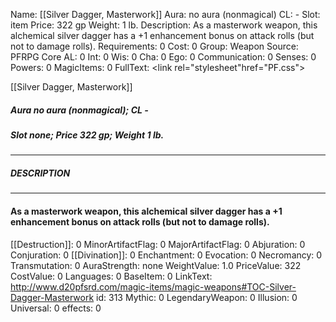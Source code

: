 Name: [[Silver Dagger, Masterwork]]
Aura: no aura (nonmagical)
CL: -
Slot: item
Price: 322 gp
Weight: 1 lb.
Description: As a masterwork weapon, this alchemical silver dagger has a +1 enhancement bonus on attack rolls (but not to damage rolls).
Requirements: 0
Cost: 0
Group: Weapon
Source: PFRPG Core
AL: 0
Int: 0
Wis: 0
Cha: 0
Ego: 0
Communication: 0
Senses: 0
Powers: 0
MagicItems: 0
FullText: <link rel="stylesheet"href="PF.css"><div class="heading"><p class="alignleft">[[Silver Dagger, Masterwork]]</p><div style="clear: both;"></div></div><div><h5><b>Aura </b>no aura (nonmagical); <b>CL </b>-</h5><h5><b>Slot </b>none; <b>Price </b>322 gp; <b>Weight </b>1 lb.</h5></div><hr/><div><h5><b>DESCRIPTION</b></h5></div><hr/><div><h4><p>As a masterwork weapon, this alchemical silver dagger has a +1 enhancement bonus on attack rolls (but not to damage rolls).</p></h4></div>
[[Destruction]]: 0
MinorArtifactFlag: 0
MajorArtifactFlag: 0
Abjuration: 0
Conjuration: 0
[[Divination]]: 0
Enchantment: 0
Evocation: 0
Necromancy: 0
Transmutation: 0
AuraStrength: none
WeightValue: 1.0
PriceValue: 322
CostValue: 0
Languages: 0
BaseItem: 0
LinkText: http://www.d20pfsrd.com/magic-items/magic-weapons#TOC-Silver-Dagger-Masterwork
id: 313
Mythic: 0
LegendaryWeapon: 0
Illusion: 0
Universal: 0
effects: 0
